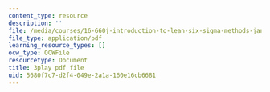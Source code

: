 ```yaml
---
content_type: resource
description: ''
file: /media/courses/16-660j-introduction-to-lean-six-sigma-methods-january-iap-2012/5680f7c7d2f4049e2a1a160e16cb6681_uGkH08B05Q4.pdf
file_type: application/pdf
learning_resource_types: []
ocw_type: OCWFile
resourcetype: Document
title: 3play pdf file
uid: 5680f7c7-d2f4-049e-2a1a-160e16cb6681
---
```

